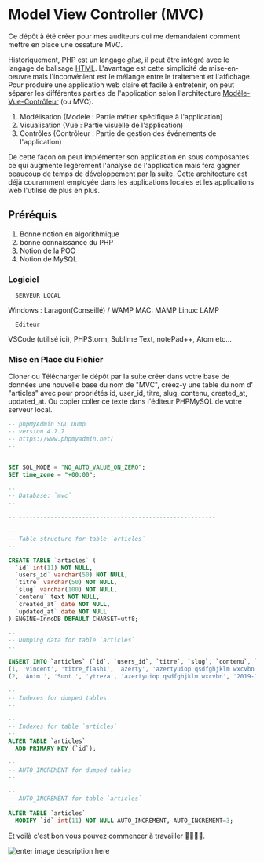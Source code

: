 # Model View Controller (MVC)

Ce dépôt à été créer pour mes auditeurs qui me demandaient comment mettre en place une ossature MVC. 

Historiquement, PHP est un langage _glue_, il peut être intégré avec le langage de balisage [HTML](https://fr.wikibooks.org/wiki/Le_langage_HTML "Le langage HTML"). L'avantage est cette simplicité de mise-en-oeuvre mais l'inconvénient est le mélange entre le traitement et l'affichage. Pour produire une application web claire et facile à entretenir, on peut séparer les différentes parties de l'application selon l'architecture [Modèle-Vue-Contrôleur](https://fr.wikipedia.org/wiki/Mod%C3%A8le-Vue-Contr%C3%B4leur "w:Modèle-Vue-Contrôleur") (ou MVC).
 1.  Modélisation (Modèle : Partie métier spécifique à l'application)
2.  Visualisation (Vue : Partie visuelle de l'application)
3.  Contrôles (Contrôleur : Partie de gestion des événements de l'application)

De cette façon on peut implémenter son application en sous composantes ce qui augmente légèrement l'analyse de l'application mais fera gagner beaucoup de temps de développement par la suite. Cette architecture est déjà couramment employée dans les applications locales et les applications web l'utilise de plus en plus.


## Préréquis

1. Bonne notion en algorithmique
2. bonne connaissance du PHP
3. Notion de la POO 
4. Notion de MySQL

### Logiciel

      SERVEUR LOCAL
Windows : Laragon(Conseillé) / WAMP
MAC: MAMP
Linux: LAMP

      Editeur
VSCode (utilisé ici), PHPStorm, Sublime Text, notePad++, Atom etc...


### Mise en Place du Fichier

Cloner ou Télécharger le dépôt par la suite créer dans votre base de données une nouvelle base du nom de "MVC", créez-y une table du nom  d' "articles" avec pour propriétés id, user_id, titre, slug, contenu, created_at, updated_at. Ou copier coller ce texte dans l'éditeur PHPMySQL de votre serveur local.

```sql
-- phpMyAdmin SQL Dump
-- version 4.7.7
-- https://www.phpmyadmin.net/
--


SET SQL_MODE = "NO_AUTO_VALUE_ON_ZERO";
SET time_zone = "+00:00";

--
-- Database: `mvc`
--

-- --------------------------------------------------------

--
-- Table structure for table `articles`
--

CREATE TABLE `articles` (
  `id` int(11) NOT NULL,
  `users_id` varchar(50) NOT NULL,
  `titre` varchar(50) NOT NULL,
  `slug` varchar(100) NOT NULL,
  `contenu` text NOT NULL,
  `created_at` date NOT NULL,
  `updated_at` date NOT NULL
) ENGINE=InnoDB DEFAULT CHARSET=utf8;

--
-- Dumping data for table `articles`
--

INSERT INTO `articles` (`id`, `users_id`, `titre`, `slug`, `contenu`, `created_at`, `updated_at`) VALUES
(1, 'vincent', 'titre_flash1', 'azerty', 'azertyuiop qsdfghjklm wxcvbn', '2019-11-01', '2019-11-02'),
(2, 'Anim ', 'Sunt ', 'ytreza', 'azertyuiop qsdfghjklm wxcvbn', '2019-11-03', '2019-11-04');

--
-- Indexes for dumped tables
--

--
-- Indexes for table `articles`
--
ALTER TABLE `articles`
  ADD PRIMARY KEY (`id`);

--
-- AUTO_INCREMENT for dumped tables
--

--
-- AUTO_INCREMENT for table `articles`
--
ALTER TABLE `articles`
  MODIFY `id` int(11) NOT NULL AUTO_INCREMENT, AUTO_INCREMENT=3;

```

Et voilà c'est bon vous pouvez commencer à travailler 👨🏾‍💻🍺.


![enter image description here](https://images.unsplash.com/photo-1572845213224-37f9327988bd?ixlib=rb-1.2.1&auto=format&fit=crop&w=1700&q=80)
